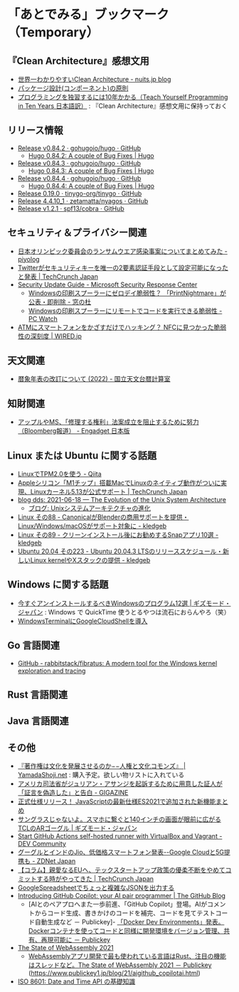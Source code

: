 # 「あとでみる」ブックマーク（Temporary）

## 『Clean Architecture』感想文用

- [世界一わかりやすいClean Architecture - nuits.jp blog](https://www.nuits.jp/entry/easiest-clean-architecture-2019-09)
- [パッケージ設計(コンポーネント)の原則](https://zenn.dev/uesho/articles/c819d53be1d6d9d120e8)
- [プログラミングを独習するには10年かかる（Teach Yourself Programming in Ten Years 日本語訳）](https://www.yamdas.org/column/technique/21-daysj.html) : 『Clean Architecture』感想文用に保持っておく

## リリース情報

- [Release v0.84.2 · gohugoio/hugo · GitHub](https://github.com/gohugoio/hugo/releases/tag/v0.84.2)
  - [Hugo 0.84.2: A couple of Bug Fixes | Hugo](https://gohugo.io/news/0.84.2-relnotes/)
- [Release v0.84.3 · gohugoio/hugo · GitHub](https://github.com/gohugoio/hugo/releases/tag/v0.84.3)
  - [Hugo 0.84.3: A couple of Bug Fixes | Hugo](https://gohugo.io/news/0.84.3-relnotes/)
- [Release v0.84.4 · gohugoio/hugo · GitHub](https://github.com/gohugoio/hugo/releases/tag/v0.84.4)
  - [Hugo 0.84.4: A couple of Bug Fixes | Hugo](https://gohugo.io/news/0.84.4-relnotes/)
- [Release 0.19.0 · tinygo-org/tinygo · GitHub](https://github.com/tinygo-org/tinygo/releases/tag/v0.19.0)
- [Release 4.4.10_1 · zetamatta/nyagos · GitHub](https://github.com/zetamatta/nyagos/releases/tag/4.4.10_1)
- [Release v1.2.1 · spf13/cobra · GitHub](https://github.com/spf13/cobra/releases/tag/v1.2.1)

## セキュリティ＆プライバシー関連

- [日本オリンピック委員会のランサムウエア感染事案についてまとめてみた - piyolog](https://piyolog.hatenadiary.jp/entry/2021/06/30/173000)
- [Twitterがセキュリティキーを唯一の2要素認証手段として設定可能になったと発表  |  TechCrunch Japan](https://jp.techcrunch.com/2021/07/02/twitter-security-key/)
- [Security Update Guide - Microsoft Security Response Center](https://msrc.microsoft.com/update-guide/vulnerability/CVE-2021-34527)
  - [Windowsの印刷スプーラーにゼロデイ脆弱性？ 「PrintNightmare」が公表・即削除 - 窓の杜](https://forest.watch.impress.co.jp/docs/news/1335086.html)
  - [Windowsの印刷スプーラーにリモートでコードを実行できる脆弱性  - PC Watch](https://pc.watch.impress.co.jp/docs/news/1335693.html)
- [ATMにスマートフォンをかざすだけでハッキング？ NFCに見つかった脆弱性の深刻度 | WIRED.jp](https://wired.jp/2021/06/27/atm-hack-nfc-bugs-point-of-sale/)

## 天文関連

- [暦象年表の改訂について (2022) - 国立天文台暦計算室](https://eco.mtk.nao.ac.jp/koyomi/topics/html/topics2022_1.html)

## 知財関連

- [アップルやMS、「修理する権利」法案成立を阻止するために努力（Bloomberg報道） - Engadget 日本版](https://japanese.engadget.com/apple-ms-block-righttorepair-030508153.html)

## Linux または Ubuntu に関する話題

- [LinuxでTPM2.0を使う - Qiita](https://qiita.com/mune10/items/cf45a296193bb78f5c5b)
- [Appleシリコン「M1チップ」搭載MacでLinuxのネイティブ動作がついに実現、Linuxカーネル5.13が公式サポート  |  TechCrunch Japan](https://jp.techcrunch.com/2021/06/29/linux-kernel-513-m1mac-officially-support/)
- [blog dds: 2021-06-18 — The Evolution of the Unix System Architecture](https://www.spinellis.gr/blog/20210618/index.html)
  - [ブログ: Unixシステムアーキテクチャの進化](https://okuranagaimo.blogspot.com/2021/06/unix.html)
- [Linux その88 - CanonicalがBlenderの商用サポートを提供・Linux/Windows/macOSがサポート対象に - kledgeb](https://kledgeb.blogspot.com/2021/07/linux-88-canonicalblenderlinuxwindowsma.html)
- [Linux その89 - クリーンインストール後にお勧めするSnapアプリ10選 - kledgeb](https://kledgeb.blogspot.com/2021/07/linux-89-snap10.html)
- [Ubuntu 20.04 その223 - Ubuntu 20.04.3 LTSのリリーススケジュール・新しいLinux kernelやXスタックの提供 - kledgeb](https://kledgeb.blogspot.com/2021/07/ubuntu-2004-223-ubuntu-20043-ltslinux.html)

## Windows に関する話題

- [今すぐアンインストールするべきWindowsのプログラム12選 | ギズモード・ジャパン](https://www.lifehacker.jp/2021/03/231356tag10-windows-programs-uninstall.html) : Windows で QuickTime 使うとるやつは流石におらんやろ（笑）
- [WindowsTerminalにGoogleCloudShellを導入](https://zenn.dev/antyuntyun/articles/google-cloud-shell_in_windows-terminal)

## Go 言語関連

- [GitHub - rabbitstack/fibratus: A modern tool for the Windows kernel exploration and tracing](https://github.com/rabbitstack/fibratus)

## Rust 言語関連


## Java  言語関連


## その他

- [『著作権は文化を発展させるのか−−人権と文化コモンズ』 | YamadaShoji.net](https://yamadashoji.net/?p=968) : 購入予定。欲しい物リストに入れている
- [アメリカ司法省がジュリアン・アサンジを起訴するために用意した証人が「証言を偽造した」と告白 - GIGAZINE](https://gigazine.net/news/20210628-julian-assange-fabricating-accusations/)
- [正式仕様リリース！ JavaScriptの最新仕様ES2021で追加された新機能まとめ](https://zenn.dev/tonkotsuboy_com/articles/es2021-whats-new)
- [サングラスじゃないよ。スマホに繋ぐと140インチの画面が眼前に広がるTCLのARゴーグル | ギズモード・ジャパン](https://www.gizmodo.jp/2021/06/tcl-nxtwear-g-ar-goggle.html)
- [Start GitHub Actions self-hosted runner with VirtualBox and Vagrant - DEV Community](https://dev.to/peaceiris/start-github-actions-self-hosted-runner-with-virtualbox-and-vagrant-49ei)
- [グーグルとインドのJio、低価格スマートフォン発表--Google Cloudと5G提携も - ZDNet Japan](https://japan.zdnet.com/article/35173004/)
- [【コラム】親愛なるEUへ、テックスタートアップ政策の優柔不断をやめてコミットする時がやってきた  |  TechCrunch Japan](https://jp.techcrunch.com/2021/06/28/2021-06-25-dear-eu-its-time-to-get-a-grip/)
- [GoogleSpreadsheetでちょっと複雑なJSONを出力する](https://zenn.dev/noco/articles/30743a55e06035)
- [Introducing GitHub Copilot: your AI pair programmer | The GitHub Blog](https://github.blog/2021-06-29-introducing-github-copilot-ai-pair-programmer/)
  - [AIとのペアプロへまた一歩前進、「GitHub Copilot」登場。AIがコメントからコード生成、書きかけのコードを補完、コードを見てテストコード自動生成など － Publickey]- [「Docker Dev Environments」発表。Dockerコンテナを使ってコードと同様に開発環境をバージョン管理、共有、再現可能に － Publickey](https://www.publickey1.jp/blog/21/docker_dev_environmentsdocker.html)
- [The State of WebAssembly 2021](https://blog.scottlogic.com/2021/06/21/state-of-wasm.html)
  - [WebAssemblyアプリ開発で最も使われている言語はRust、注目の機能はスレッドなど。The State of WebAssembly 2021 － Publickey](https://www.publickey1.jp/blog/21/webassemblyrustthe_state_of_webassembly_2021.html)
(https://www.publickey1.jp/blog/21/aigithub_copilotai.html)
- [ISO 8601: Date and Time API の基礎知識](https://zenn.dev/khasunuma/articles/introduction-to-iso8601)

<!-- eof -->
